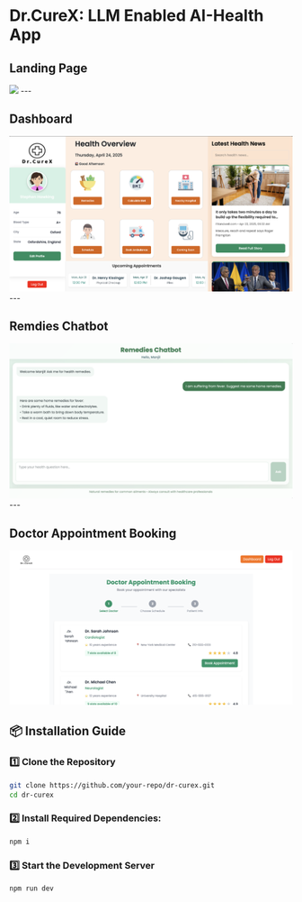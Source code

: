 # Dr.CureX: LLM Enabled AI-Health App 

<h2>Landing Page</h2>
<img src="client/src/assets/landing.png"/>
---
<h2>Dashboard</h2>
<img src="client/src/assets/dashboard.png"/>
---
<h2>Remdies Chatbot</h2>
<img src="client/src/assets/chatbot.png"/>
---
<h2>Doctor Appointment Booking</h2>
<img src="client/src/assets/dr-appointment.png"/>


## 📦 Installation Guide  

### 1️⃣ Clone the Repository  
```sh
git clone https://github.com/your-repo/dr-curex.git  
cd dr-curex
```
### 2️⃣ Install Required Dependencies:  
```sh
npm i
```
### 3️⃣ Start the Development Server
```sh
npm run dev
```
